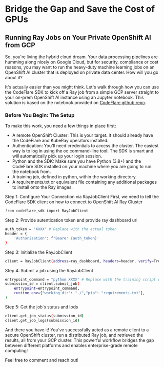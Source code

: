 # Bridge the Gap and Save the Cost of GPUs
## Running Ray Jobs on Your Private OpenShift AI from GCP
So, you're living the hybrid cloud dream. Your data processing pipelines are humming along nicely on Google Cloud, but for security, compliance or cost reasons, you may want to run the heavy-duty machine learning jobs on an OpenShift AI cluster that is deployed on private data center. How will you go about it?

It's actually easier than you might think. Let's walk through how you can use the CodeFlare SDK to kick off a Ray job from a simple GCP server straight to your on-prem OpenShift AI instance using an Jupyter notebook. This solution is based on the notebook provided on [CodeFlare github repo](https://github.com/project-codeflare/codeflare-sdk/blob/main/demo-notebooks/additional-demos/remote_ray_job_client.ipynb).

### Before You Begin: The Setup
To make this work, you need a few things in place first:

- A remote OpenShift Cluster: This is your target. It should already have the CodeFlare and KubeRay operators installed.
- Authentication: You'll need credentials to access the cluster. The easiest way is to log in using the oc command-line tool. The SDK is smart and will automatically pick up your login session.
- Python and the SDK: Make sure you have Python (3.8+) and the CodeFlare SDK installed on your machine where you are going to run the notebook from.
- A training job, defined in python, within the working directory.
- A requirements.txt or equivalent file containing any additional packages to install onto the Ray images.


Step 1: Configure Your Connection via RayJobClient
First, we need to tell the CodeFlare SDK client on how to connect to OpenShift AI Ray Cluster
```bash
from codeflare_sdk import RayJobClient
```

Step 2: Provide autentication token and provide ray dashboard url
```bash
auth_token = "XXXX" # Replace with the actual token
header = {
    'Authorization': f'Bearer {auth_token}'
}
```     
Step 3: Initialize the RayJobClient
```bash
client = RayJobClient(address=ray_dashboard, headers=header, verify=True)
```

Step 4: Submit a job using the RayJobClient

```bash
entrypoint_command = "python XXXX" # Replace with the training script name
submission_id = client.submit_job(
    entrypoint=entrypoint_command,
    runtime_env={"working_dir": "./","pip": "requirements.txt"},
)
```

Step 5: Get the job's status and lods
```bash
client.get_job_status(submission_id)
client.get_job_logs(submission_id)
```

And there you have it! You've successfully acted as a remote client to a secure OpenShift cluster, run a distributed Ray job, and retrieved the results, all from your GCP cluster. This powerful workflow bridges the gap between different platforms and enables enterprise-grade remote computing!

Feel free to comment and reach out!
